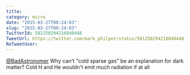 ```yaml
---
title: 
category: micro
date: "2015-03-27T00:24:03"
slug: "2015-03-27T00:24:03"
TwitterId: 581250294216040448
TweetUrl: https://twitter.com/mark_philpot/status/581250294216040448
ReTweetUser: 
---
```


[@BadAstronomer](https://twitter.com/BadAstronomer) Why can't "cold sparse gas" be an explanation for dark matter? Cold H and He wouldn't emit much radiation if at all